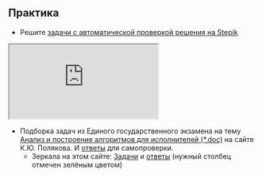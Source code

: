 ## Практика

- Решите [задачи с автоматической проверкой решения на Stepik](https://stepik.org/lesson/53872/step/1)

<div class="lessonStepikBlock">
    <iframe src="https://stepik.org/lesson/53872/step/1"></iframe>
</div>

- Подборка задач из Единого государственного экзамена на тему [Анализ и построение алгоритмов для исполнителей (*.doc)](http://kpolyakov.spb.ru/download/ege6-2.doc) на сайте К.Ю. Полякова. И [ответы](http://kpolyakov.spb.ru/download/answers.doc) для самопроверки.
  - Зеркала на этом сайте: [Задачи](./ege6-2.pdf) и [ответы](./answers_ege_polykov.pdf) (нужный столбец отмечен зелёным цветом)
